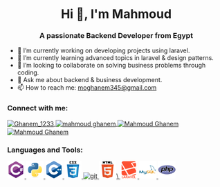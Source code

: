 <h1 align="center">Hi 👋, I'm Mahmoud</h1>
<h3 align="center">A passionate Backend Developer from Egypt</h3>

- 🔭 I’m currently working on developing projects using laravel.
- 🌱 I’m currently learning advanced topics in laravel & design patterns.
- 👯 I’m looking to collaborate on solving business problems through coding.
- 💬 Ask me about backend & business development.
- 📫 How to reach me: moghanem345@gmail.com

<h3 align="left">Connect with me:</h3>
<p align="left">
<a href="https://twitter.com/Ghanem_1233" target="blank">
  <img 
       align="center"
       src="https://raw.githubusercontent.com/rahuldkjain/github-profile-readme-generator/master/src/images/icons/Social/twitter.svg"
       alt="Ghanem_1233"
       height="30"
       width="40" 
   />
  </a>
  
<a href="https://www.linkedin.com/in/mahmoud-ghanem-3838831ba" target="blank">
  <img 
       align="center"
       src="https://raw.githubusercontent.com/rahuldkjain/github-profile-readme-generator/master/src/images/icons/Social/linked-in-alt.svg"
       alt="mahmoud ghanem"
       height="30" width="40"
   />
</a>
  
<a href="https://www.facebook.com/profile.php?id=100076644910566" target="blank">
  <img 
       align="center"
       src="https://raw.githubusercontent.com/rahuldkjain/github-profile-readme-generator/master/src/images/icons/Social/facebook.svg"     
       alt="Mahmoud Ghanem"
       height="30" width="40" 
   />
</a>
  
<a href="https://www.youtube.com/channel/UCGYr8m3FgnvkS59zDeGLrPQ" target="blank">
  <img 
       align="center"
       src="https://raw.githubusercontent.com/rahuldkjain/github-profile-readme-generator/master/src/images/icons/Social/youtube.svg"
       alt="Mahmoud Ghanem"
       height="30" width="40"
   />
</a>
  
</p>

<h3 align="left">Languages and Tools:</h3>

<p align="left"> 
  
  <a href="https://www.w3schools.com/cs/" target="_blank" rel="noreferrer"> 
    <img src="https://raw.githubusercontent.com/devicons/devicon/master/icons/csharp/csharp-original.svg" alt="csharp" width="40" height="40"/>
  </a>
  
  <a href="https://www.python.org" target="_blank" rel="noreferrer">
    <img src="https://raw.githubusercontent.com/devicons/devicon/master/icons/python/python-original.svg" alt="python" width="40" height="40"/>
  </a>
  
  <a href="https://www.w3schools.com/cpp/" target="_blank" rel="noreferrer"> 
    <img src="https://raw.githubusercontent.com/devicons/devicon/master/icons/cplusplus/cplusplus-original.svg" alt="cplusplus" width="40" height="40"/>
  </a>
  
  <a href="https://www.w3schools.com/css/" target="_blank" rel="noreferrer">
    <img src="https://raw.githubusercontent.com/devicons/devicon/master/icons/css3/css3-original-wordmark.svg" alt="css3" width="40" height="40"/>
  </a>
  
  <a href="https://git-scm.com/" target="_blank" rel="noreferrer">
    <img src="https://www.vectorlogo.zone/logos/git-scm/git-scm-icon.svg" alt="git" width="40" height="40"/>
  </a>
  
  <a href="https://www.w3.org/html/" target="_blank" rel="noreferrer">
    <img src="https://raw.githubusercontent.com/devicons/devicon/master/icons/html5/html5-original-wordmark.svg" alt="html5" width="40" height="40"/>\
  </a>
  
  <a href="https://laravel.com/" target="_blank" rel="noreferrer">
    <img src="https://raw.githubusercontent.com/devicons/devicon/master/icons/laravel/laravel-plain-wordmark.svg" alt="laravel" width="40" height="40"/>
  </a>
  
  <a href="https://www.mysql.com/" target="_blank" rel="noreferrer">
    <img src="https://raw.githubusercontent.com/devicons/devicon/master/icons/mysql/mysql-original-wordmark.svg" alt="mysql" width="40" height="40"/>
  </a>
  
  <a href="https://www.php.net" target="_blank" rel="noreferrer">
    <img src="https://raw.githubusercontent.com/devicons/devicon/master/icons/php/php-original.svg" alt="php" width="40" height="40"/>
  </a>
  
  

</p>



